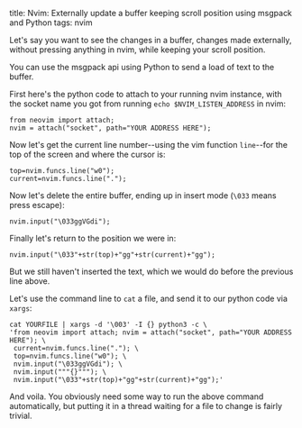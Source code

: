 title: Nvim: Externally update a buffer keeping scroll position using msgpack and Python
tags: nvim

Let's say you want to see the changes in a buffer, changes made externally, without pressing anything in nvim, while keeping your scroll position.

You can use the msgpack api using Python to send a load of text to the buffer.

First here's the python code to attach to your running nvim instance, with the socket name you got from running `echo $NVIM_LISTEN_ADDRESS` in nvim:

    from neovim import attach; 
    nvim = attach("socket", path="YOUR ADDRESS HERE");

Now let's get the current line number--using the vim function `line`--for the top of the screen and where the cursor is:
    
    top=nvim.funcs.line("w0"); 
    current=nvim.funcs.line("."); 

Now let's delete the entire buffer, ending up in insert mode (`\033` means press escape):

    nvim.input("\033ggVGdi"); 

Finally let's return to the position we were in:

    nvim.input("\033"+str(top)+"gg"+str(current)+"gg");

But we still haven't inserted the text, which we would do before the previous line above.

Let's use the command line to `cat` a file, and send it to our python code via `xargs`:

    cat YOURFILE | xargs -d '\003' -I {} python3 -c \
    'from neovim import attach; nvim = attach("socket", path="YOUR ADDRESS HERE"); \
     current=nvim.funcs.line("."); \
     top=nvim.funcs.line("w0"); \ 
     nvim.input("\033ggVGdi"); \ 
     nvim.input("""{}"""); \
     nvim.input("\033"+str(top)+"gg"+str(current)+"gg");'

And voila. You obviously need some way to run the above command automatically, but putting it in a thread waiting for a file to change is fairly trivial.
